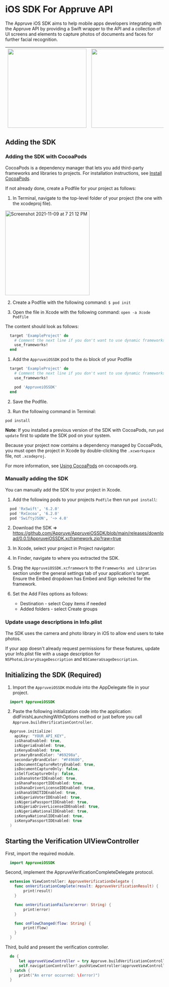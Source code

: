# iOS SDK For Appruve API

The Appruve iOS SDK aims to help mobile apps developers integrating with the Appruve API by providing a Swift wrapper to the API and a collection of UI screens and elements to capture photos of documents and faces for further facial recognition.

| <img src="https://user-images.githubusercontent.com/5106229/142033123-d4c3b894-4b23-405c-b51e-97ac86b983c1.PNG" width="250"> | <img src="https://user-images.githubusercontent.com/5106229/142033152-bd8bbee2-5468-43e8-95d8-a89242460971.PNG" width="250"> | <img src="https://user-images.githubusercontent.com/5106229/142033168-65f16eaf-3732-42ca-809f-93f5ebc05761.PNG" width="250"> |
|------------------------------------------------------------------------------------------------------------------------------|------------------------------------------------------------------------------------------------------------------------------|------------------------------------------------------------------------------------------------------------------------------|

## Adding the SDK

### Adding the SDK with CocoaPods

CocoaPods is a dependency manager that lets you add third-party frameworks and libraries to projects. For installation instructions, see [Install CocoaPods](https://guides.cocoapods.org/using/getting-started.html#toc_3).

If not already done, create a Podfile for your project as follows:

1. In Terminal, navigate to the top-level folder of your project (the one with the xcodeproj file).

<img width="268" alt="Screenshot 2021-11-09 at 7 21 12 PM" src="https://user-images.githubusercontent.com/5106229/141089214-2d798efd-3f8f-4a7b-a86f-e5f4ae4a597c.png">

2. Create a Podfile with the following command: `$ pod init`

3. Open the file in Xcode with the following command: `open -a Xcode Podfile`

The content should look as follows:

```ruby
  target 'ExampleProject' do
    # Comment the next line if you don't want to use dynamic frameworks
    use_frameworks!
  end
```

1. Add the `AppruveiOSSDK` pod to the `do` block of your Podfile

```ruby
  target 'ExampleProject' do
    # Comment the next line if you don't want to use dynamic frameworks
    use_frameworks!

    pod 'AppruveiOSSDK'
  end
```

2. Save the Podfile.

3. Run the following command in Terminal:

```
pod install
```

**Note**: If you installed a previous version of the SDK with CocoaPods, run `pod update` first to update the SDK pod on your system.

Because your project now contains a dependency managed by CocoaPods, you must open the project in Xcode by double-clicking the `.xcworkspace` file, not `.xcodeproj`.

For more information, see [Using CocoaPods](https://guides.cocoapods.org/using/using-cocoapods.html) on cocoapods.org.

### Manually adding the SDK

You can manually add the SDK to your project in Xcode.

1. Add the following pods to your projects `Podfile` then run `pod install`:

```ruby
  pod 'RxSwift', '6.2.0'
  pod 'RxCocoa', '6.2.0'
  pod 'SwiftyJSON', '~> 4.0'
```

2. Download the SDK => https://github.com/Appruve/AppruveiOSSDK/blob/main/releases/download/0.0.1/AppruveiOSSDK.xcframework.zip?raw=true

3. In Xcode, select your project in Project navigator:

4. In Finder, navigate to where you extracted the SDK.

5. Drag the `AppruveiOSSDK.xcframework` to the `Frameworks and Libraries` section under the general settings tab of your application's target. Ensure the Embed dropdown has Embed and Sign selected for the framework.

6. Set the Add Files options as follows:
    * Destination - select Copy items if needed
    * Added folders - select Create groups

### Update usage descriptions in Info.plist

The SDK uses the camera and photo library in iOS to allow end users to take photos.

If your app doesn't already request permissions for these features, update your Info.plist file with a usage description for `NSPhotoLibraryUsageDescription` and `NSCameraUsageDescription`.

## Initializing the SDK (Required)

1. Import the `AppruveiOSSDK` module into the AppDelegate file in your project.

```swift
  import AppruveiOSSDK
```
2. Paste the following initialization code into the application: didFinishLaunchingWithOptions method or just before you call `Appruve.buildVerificationController`.

```swift
  Appruve.initialize(
    apiKey: "YOUR_API_KEY",
    isGhanaEnabled: true,
    isNigeriaEnabled: true,
    isKenyaEnabled: true,
    primaryBrandColor: "#69298a",
    secondaryBrandColor: "#F49600",
    isDocumentCaptureRetryEnabled: true,
    isDocumentCaptureOnly: false,
    isSelfieCaptureOnly: false,
    isGhanaVoterIDEnabled: true,
    isGhanaPassportIDEnabled: true,
    isGhanaDriverLicenseIDEnabled: true,
    isGhanaSSNITIDEnabled: true,
    isNigeriaVoterIDEnabled: true,
    isNigeriaPassportIDEnabled: true,
    isNigeriaDriverLicenseIDEnabled: true,
    isNigeriaNationalIDEnabled: true,
    isKenyaNationalIDEnabled: true,
    isKenyaPassportIDEnabled: true
  )
```

## Starting the Verification UIViewController

First, import the required module.

```swift
  import AppruveiOSSDK
```

Second, implement the AppruveVerificationCompleteDelegate protocol.

```swift
  extension ViewController: AppruveVerificationDelegate {
    func onVerificationComplete(result: AppruveVerificationResult) {
        print(result)
    }

    func onVerificationFailure(error: String) {
        print(error)
    }

    func onFlowChanged(flow: String) {
        print(flow)
    }
  }
```

Third, build and present the verification controller.

```swift
  do {
      let appruveViewController = try Appruve.buildVerificationController(delegate: self)
      self.navigationController?.pushViewController(appruveViewController, animated: true)
  } catch {
      print("An error occurred: \(error)")
  }
````
